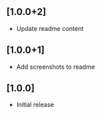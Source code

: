 ## [1.0.0+2]

- Update readme content

## [1.0.0+1]

- Add screenshots to readme

## [1.0.0]

- Initial release
